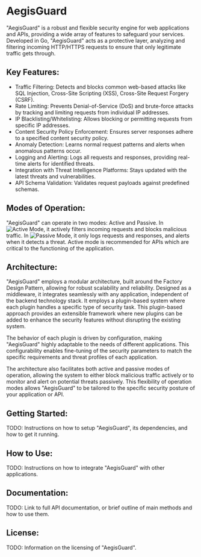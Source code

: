 # AegisGuard

"AegisGuard" is a robust and flexible security engine for web applications and APIs, providing a wide array of features to safeguard your services. Developed in Go, "AegisGuard" acts as a protective layer, analyzing and filtering incoming HTTP/HTTPS requests to ensure that only legitimate traffic gets through.

## Key Features:
- Traffic Filtering: Detects and blocks common web-based attacks like SQL Injection, Cross-Site Scripting (XSS), Cross-Site Request Forgery (CSRF).
- Rate Limiting: Prevents Denial-of-Service (DoS) and brute-force attacks by tracking and limiting requests from individual IP addresses.
- IP Blacklisting/Whitelisting: Allows blocking or permitting requests from specific IP addresses.
- Content Security Policy Enforcement: Ensures server responses adhere to a specified content security policy.
- Anomaly Detection: Learns normal request patterns and alerts when anomalous patterns occur.
- Logging and Alerting: Logs all requests and responses, providing real-time alerts for identified threats.
- Integration with Threat Intelligence Platforms: Stays updated with the latest threats and vulnerabilities.
- API Schema Validation: Validates request payloads against predefined schemas.

## Modes of Operation:
"AegisGuard" can operate in two modes: Active and Passive. In ![Active Mode](https://img.shields.io/badge/ACTIVE_MODE-FF0000), it actively filters incoming requests and blocks malicious traffic. In ![Passive Mode](https://img.shields.io/badge/PASSIVE_MODE-8A2BE2), it only logs requests and responses, and alerts when it detects a threat. Active mode is recommended for APIs which are critical to the functioning of the application.

## Architecture:
"AegisGuard" employs a modular architecture, built around the Factory Design Pattern, allowing for robust scalability and reliability. Designed as a middleware, it integrates seamlessly with any application, independent of the backend technology stack. It employs a plugin-based system where each plugin handles a specific type of security task. This plugin-based approach provides an extensible framework where new plugins can be added to enhance the security features without disrupting the existing system.

The behavior of each plugin is driven by configuration, making "AegisGuard" highly adaptable to the needs of different applications. This configurability enables fine-tuning of the security parameters to match the specific requirements and threat profiles of each application.

The architecture also facilitates both active and passive modes of operation, allowing the system to either block malicious traffic actively or to monitor and alert on potential threats passively. This flexibility of operation modes allows "AegisGuard" to be tailored to the specific security posture of your application or API.

## Getting Started:
TODO: Instructions on how to setup "AegisGuard", its dependencies, and how to get it running.

## How to Use:
TODO: Instructions on how to integrate "AegisGuard" with other applications.

## Documentation:
TODO: Link to full API documentation, or brief outline of main methods and how to use them.

## License:
TODO: Information on the licensing of "AegisGuard".